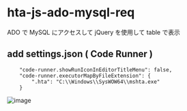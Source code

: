 # hta-js-ado-mysql-req
ADO で MySQL にアクセスして jQuery を使用して table で表示
## add settings.json ( Code Runner )
```
    "code-runner.showRunIconInEditorTitleMenu": false,
    "code-runner.executorMapByFileExtension": {
        ".hta": "C:\\Windows\\SysWOW64\\mshta.exe"
    }
```
![image](https://user-images.githubusercontent.com/1501327/129882474-b73d17f3-260b-4e53-b537-80db3ad0f2ce.png)

